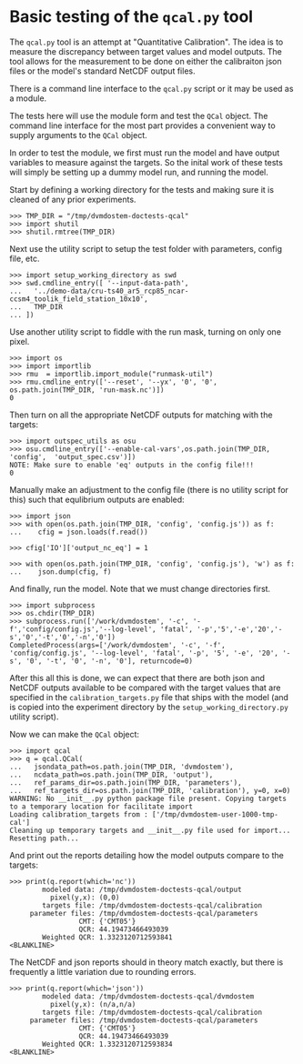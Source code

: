 # Basic testing of the `qcal.py` tool

The `qcal.py` tool is an attempt at "Quantitative Calibration". The idea is to
measure the discrepancy between target values and model outputs. The tool allows
for the measurement to be done on either the calibraiton json files or the
model's standard NetCDF output files.

There is a command line interface to the `qcal.py` script or it may be used as a
module.

The tests here will use the module form and test the `QCal` object. The command
line interface for the most part provides a convenient way to supply arguments
to the `QCal` object.

In order to test the module, we first must run the model and have output
variables to measure against the targets. So the inital work of these tests will
simply be setting up a dummy model run, and running the model.

Start by defining a working directory for the tests and making sure it is
cleaned of any prior experiments.

    >>> TMP_DIR = "/tmp/dvmdostem-doctests-qcal"
    >>> import shutil
    >>> shutil.rmtree(TMP_DIR)

Next use the utility script to setup the test folder with parameters, config
file, etc.

    >>> import setup_working_directory as swd
    >>> swd.cmdline_entry([ '--input-data-path',
    ...   '../demo-data/cru-ts40_ar5_rcp85_ncar-ccsm4_toolik_field_station_10x10',
    ...   TMP_DIR
    ... ])

Use another utility script to fiddle with the run mask, turning on only one
pixel.

    >>> import os
    >>> import importlib
    >>> rmu  = importlib.import_module("runmask-util")
    >>> rmu.cmdline_entry(['--reset', '--yx', '0', '0', os.path.join(TMP_DIR, 'run-mask.nc')])
    0

Then turn on all the appropriate NetCDF outputs for matching with the targets:

    >>> import outspec_utils as osu
    >>> osu.cmdline_entry(['--enable-cal-vars',os.path.join(TMP_DIR, 'config',  'output_spec.csv')])
    NOTE: Make sure to enable 'eq' outputs in the config file!!!
    0

Manually make an adjustment to the config file (there is no utility script for
this) such that equlibrium outputs are enabled:

    >>> import json
    >>> with open(os.path.join(TMP_DIR, 'config', 'config.js')) as f:
    ...    cfig = json.loads(f.read())

    >>> cfig['IO']['output_nc_eq'] = 1

    >>> with open(os.path.join(TMP_DIR, 'config', 'config.js'), 'w') as f:
    ...    json.dump(cfig, f)

And finally, run the model. Note that we must change directories first.

    >>> import subprocess
    >>> os.chdir(TMP_DIR)
    >>> subprocess.run(['/work/dvmdostem', '-c', '-f','config/config.js','--log-level', 'fatal', '-p','5','-e','20','-s','0','-t','0','-n','0'])
    CompletedProcess(args=['/work/dvmdostem', '-c', '-f', 'config/config.js', '--log-level', 'fatal', '-p', '5', '-e', '20', '-s', '0', '-t', '0', '-n', '0'], returncode=0)

After this all this is done, we can expect that there are both json and NetCDF
outputs available to be compared with the target values that are specified in
the `calibration_targets.py` file that ships with the model (and is copied into
the experiment directory by the `setup_working_directory.py` utility script).

Now we can make the `QCal` object:

    >>> import qcal
    >>> q = qcal.QCal(
    ...   jsondata_path=os.path.join(TMP_DIR, 'dvmdostem'),
    ...   ncdata_path=os.path.join(TMP_DIR, 'output'), 
    ...   ref_params_dir=os.path.join(TMP_DIR, 'parameters'), 
    ...   ref_targets_dir=os.path.join(TMP_DIR, 'calibration'), y=0, x=0)
    WARNING: No __init__.py python package file present. Copying targets to a temporary location for facilitate import
    Loading calibration_targets from : ['/tmp/dvmdostem-user-1000-tmp-cal']
    Cleaning up temporary targets and __init__.py file used for import...
    Resetting path...

And print out the reports detailing how the model outputs compare to the
targets:

    >>> print(q.report(which='nc'))
            modeled data: /tmp/dvmdostem-doctests-qcal/output
              pixel(y,x): (0,0)
            targets file: /tmp/dvmdostem-doctests-qcal/calibration
         parameter files: /tmp/dvmdostem-doctests-qcal/parameters
                     CMT: {'CMT05'}
                     QCR: 44.19473466493039
            Weighted QCR: 1.3323120712593841
    <BLANKLINE> 

The NetCDF and json reports should in theory match exactly, but there is
frequently a little variation due to rounding errors.

    >>> print(q.report(which='json'))
            modeled data: /tmp/dvmdostem-doctests-qcal/dvmdostem
              pixel(y,x): (n/a,n/a)
            targets file: /tmp/dvmdostem-doctests-qcal/calibration
         parameter files: /tmp/dvmdostem-doctests-qcal/parameters
                     CMT: {'CMT05'}
                     QCR: 44.19473466493039
            Weighted QCR: 1.3323120712593834
    <BLANKLINE>    





